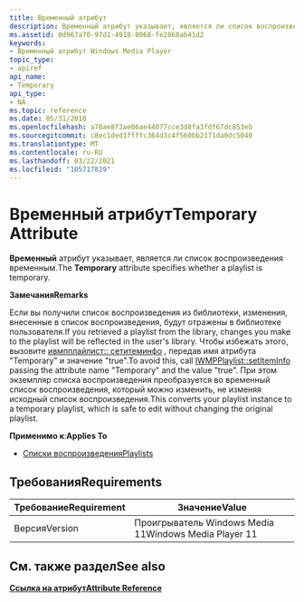 ```yaml
---
title: Временный атрибут
description: Временный атрибут указывает, является ли список воспроизведения временным.
ms.assetid: 0d967a70-97d1-4918-8068-fe2868ab41d2
keywords:
- Временный атрибут Windows Media Player
topic_type:
- apiref
api_name:
- Temporary
api_type:
- NA
ms.topic: reference
ms.date: 05/31/2018
ms.openlocfilehash: a70ae8f3ae06ae44077cce3d8fa3fdf67dc853eb
ms.sourcegitcommit: c8ec1ded1ffffc364d3c4f560bb2171da0dc5040
ms.translationtype: MT
ms.contentlocale: ru-RU
ms.lasthandoff: 03/22/2021
ms.locfileid: "105717829"
---
```

# <a name="temporary-attribute"></a><span data-ttu-id="c1ee9-104">Временный атрибут</span><span class="sxs-lookup"><span data-stu-id="c1ee9-104">Temporary Attribute</span></span>

<span data-ttu-id="c1ee9-105">**Временный** атрибут указывает, является ли список воспроизведения временным.</span><span class="sxs-lookup"><span data-stu-id="c1ee9-105">The **Temporary** attribute specifies whether a playlist is temporary.</span></span>

<span data-ttu-id="c1ee9-106">**Замечания**</span><span class="sxs-lookup"><span data-stu-id="c1ee9-106">**Remarks**</span></span>

<span data-ttu-id="c1ee9-107">Если вы получили список воспроизведения из библиотеки, изменения, внесенные в список воспроизведения, будут отражены в библиотеке пользователя.</span><span class="sxs-lookup"><span data-stu-id="c1ee9-107">If you retrieved a playlist from the library, changes you make to the playlist will be reflected in the user's library.</span></span> <span data-ttu-id="c1ee9-108">Чтобы избежать этого, вызовите [ивмпплайлист:: сетитеминфо](/previous-versions/windows/desktop/api/wmp/nf-wmp-iwmpplaylist-setiteminfo) , передав имя атрибута "Temporary" и значение "true".</span><span class="sxs-lookup"><span data-stu-id="c1ee9-108">To avoid this, call [IWMPPlaylist::setItemInfo](/previous-versions/windows/desktop/api/wmp/nf-wmp-iwmpplaylist-setiteminfo) passing the attribute name "Temporary" and the value "true".</span></span> <span data-ttu-id="c1ee9-109">При этом экземпляр списка воспроизведения преобразуется во временный список воспроизведения, который можно изменить, не изменяя исходный список воспроизведения.</span><span class="sxs-lookup"><span data-stu-id="c1ee9-109">This converts your playlist instance to a temporary playlist, which is safe to edit without changing the original playlist.</span></span>

<span data-ttu-id="c1ee9-110">**Применимо к**:</span><span class="sxs-lookup"><span data-stu-id="c1ee9-110">**Applies To**</span></span>

-   [<span data-ttu-id="c1ee9-111">Списки воспроизведения</span><span class="sxs-lookup"><span data-stu-id="c1ee9-111">Playlists</span></span>](playlist-attributes-ref.md)

## <a name="requirements"></a><span data-ttu-id="c1ee9-112">Требования</span><span class="sxs-lookup"><span data-stu-id="c1ee9-112">Requirements</span></span>



| <span data-ttu-id="c1ee9-113">Требование</span><span class="sxs-lookup"><span data-stu-id="c1ee9-113">Requirement</span></span> | <span data-ttu-id="c1ee9-114">Значение</span><span class="sxs-lookup"><span data-stu-id="c1ee9-114">Value</span></span> |
|--------------------|------------------------------------|
| <span data-ttu-id="c1ee9-115">Версия</span><span class="sxs-lookup"><span data-stu-id="c1ee9-115">Version</span></span><br/> | <span data-ttu-id="c1ee9-116">Проигрыватель Windows Media 11</span><span class="sxs-lookup"><span data-stu-id="c1ee9-116">Windows Media Player 11</span></span><br/> |



## <a name="see-also"></a><span data-ttu-id="c1ee9-117">См. также раздел</span><span class="sxs-lookup"><span data-stu-id="c1ee9-117">See also</span></span>

<dl> <dt>

[<span data-ttu-id="c1ee9-118">**Ссылка на атрибут**</span><span class="sxs-lookup"><span data-stu-id="c1ee9-118">**Attribute Reference**</span></span>](attribute-reference.md)
</dt> </dl>

 

 





